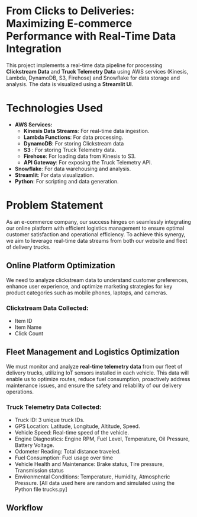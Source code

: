# From Clicks to Deliveries: Maximizing E-commerce Performance with Real-Time Data Integration

This project implements a real-time data pipeline for processing __Clickstream Data__ and __Truck Telemetry Data__ using AWS services (Kinesis, Lambda, DynamoDB, S3, Firehose) and Snowflake for data storage and analysis. The data is visualized using a __Streamlit UI__.

# Technologies Used
* __AWS Services:__
     * __Kinesis Data Streams__: For real-time data ingestion.
     * __Lambda Functions__: For data processing.
     * __DynamoDB__: For storing Clickstream data
     * __S3__ : For storing Truck Telemetry data.
     * __Firehose__: For loading data from Kinesis to S3.
     * __API Gateway__: For exposing the Truck Telemetry API.
* __Snowflake__: For data warehousing and analysis.
* __Streamlit__: For data visualization.
* __Python__: For scripting and data generation.

# Problem Statement
As an e-commerce company, our success hinges on seamlessly integrating our online platform with efficient logistics management to ensure optimal customer satisfaction and operational efficiency. To achieve this synergy, we aim to leverage real-time data streams from both our website and fleet of delivery trucks.

## Online Platform Optimization
We need to analyze clickstream data to understand customer preferences, enhance user experience, and optimize marketing strategies for key product categories such as mobile phones, laptops, and cameras.

### Clickstream Data Collected:
  * Item ID
  * Item Name
  * Click Count

## Fleet Management and Logistics Optimization
We must monitor and analyze __real-time telemetry data__ from our fleet of delivery trucks, utilizing IoT sensors installed in each vehicle. This data will enable us to optimize routes, reduce fuel consumption, proactively address maintenance issues, and ensure the safety and reliability of our delivery operations.

### Truck Telemetry Data Collected:
  * Truck ID: 3 unique truck IDs.
  * GPS Location: Latitude, Longitude, Altitude, Speed.
  * Vehicle Speed: Real-time speed of the vehicle.
  * Engine Diagnostics: Engine RPM, Fuel Level, Temperature, Oil Pressure, Battery Voltage.
  * Odometer Reading: Total distance traveled.
  * Fuel Consumption: Fuel usage over time
  * Vehicle Health and Maintenance: Brake status, Tire pressure, Transmission status
  * Environmental Conditions: Temperature, Humidity, Atmospheric Pressure.
[All data used here are random and simulated using the Python file trucks.py]

## Workflow


